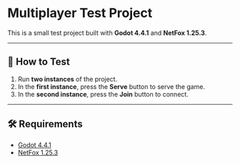 # Multiplayer Test Project

This is a small test project built with **Godot 4.4.1** and **NetFox 1.25.3**.

---

## 🚀 How to Test

1. Run **two instances** of the project.  
2. In the **first instance**, press the **Serve** button to serve the game.  
3. In the **second instance**, press the **Join** button to connect.  

---

## 🛠️ Requirements
- [Godot 4.4.1](https://godotengine.org/)  
- [NetFox 1.25.3](https://github.com/foxssake/netfox)  

